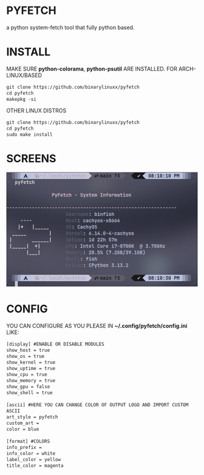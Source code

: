 # PYFETCH
a python system-fetch tool that fully python based.

# INSTALL
MAKE SURE **python-colorama**, **python-psutil** ARE INSTALLED.
FOR ARCH-LINUX/BASED
```
git clone https://github.com/binarylinuxx/pyfetch
cd pyfetch
makepkg -si
```

OTHER LINUX DISTROS
```
git clone https://github.com/binarylinuxx/pyfetch
cd pyfetch
sudo make install
```

# SCREENS
![fetch](fetch.png)

# CONFIG
YOU CAN CONFIGURE AS YOU PLEASE IN **~/.config/pyfetch/config.ini** LIKE:
```
[display] #ENABLE OR DISABLE MODULES
show_host = true
show_os = true
show_kernel = true
show_uptime = true
show_cpu = true
show_memory = true
show_gpu = false
show_shell = true

[ascii] #HERE YOU CAN CHANGE COLOR OF OUTPUT LOGO AND IMPORT CUSTOM ASCII
art_style = pyfetch
custom_art =
color = blue

[format] #COLORS
info_prefix =
info_color = white
label_color = yellow
title_color = magenta
```
